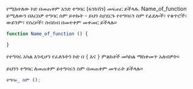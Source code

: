 የሚከተለው ኮድ በመጠቀም አንድ ተግባር (ፋንክሽን) መፍጠር ይችላሉ. Name_of_function ይሚለውን በእርስዎ ተግባር ስም ይተኩት - ይህን ስያደርጉ የተግባሩን ስም የፊደሎች፣ የቁጥሮች፣ ውይንም፣ የሰረዞች፣ ሰብስብ በመተቀም መቀመር ይችላሉ።

```javascript
function Name_of_function () {

}
```

የተግባሩ አካል እንዲሆን የፈለጉትን ኮድ በ `{` እና `}` ምልክቶች መካከል ማስቀመጥ አለብዎት።

ይህንን ተግባር ለመጠቀም ይተግባሩን ስም በመጠቀም መጥራት ይችላሉ።

```javascript
ተግባሩ_ ስም ();
```